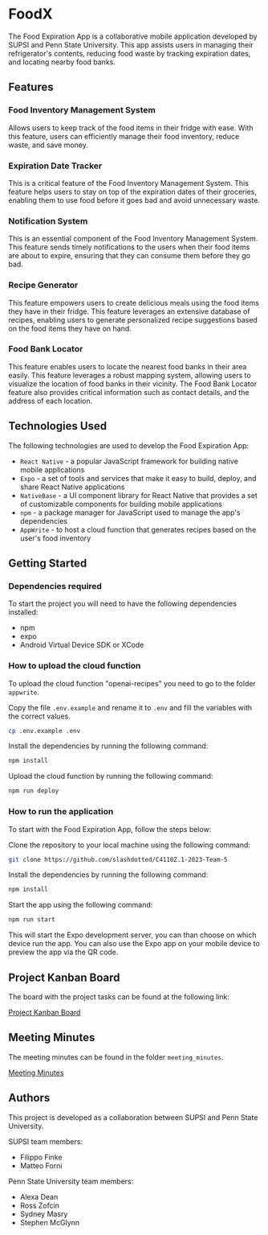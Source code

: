 # FoodX

The Food Expiration App is a collaborative mobile application developed by SUPSI and Penn State University. This app assists users in managing their refrigerator's contents, reducing food waste by tracking expiration dates, and locating nearby food banks.

## Features

### Food Inventory Management System

Allows users to keep track of the food items in their fridge with ease. With this feature, users can efficiently manage their food inventory, reduce waste, and save money.

### Expiration Date Tracker

This is a critical feature of the Food Inventory Management System. This feature helps users to stay on top of the expiration dates of their groceries, enabling them to use food before it goes bad and avoid unnecessary waste.

### Notification System

This is an essential component of the Food Inventory Management System. This feature sends timely notifications to the users when their food items are about to expire, ensuring that they can consume them before they go bad.

### Recipe Generator

This feature empowers users to create delicious meals using the food items they have in their fridge. This feature leverages an extensive database of recipes, enabling users to generate personalized recipe suggestions based on the food items they have on hand.

### Food Bank Locator

This feature enables users to locate the nearest food banks in their area easily. This feature leverages a robust mapping system, allowing users to visualize the location of food banks in their vicinity. The Food Bank Locator feature also provides critical information such as contact details, and the address of each location.

## Technologies Used

The following technologies are used to develop the Food Expiration App:

- `React Native` - a popular JavaScript framework for building native mobile applications
- `Expo` - a set of tools and services that make it easy to build, deploy, and share React Native applications
- `NativeBase` - a UI component library for React Native that provides a set of customizable components for building mobile applications
- `npm` - a package manager for JavaScript used to manage the app's dependencies
- `AppWrite` - to host a cloud function that generates recipes based on the user's food inventory

## Getting Started

### Dependencies required

To start the project you will need to have the following dependencies installed:

- npm
- expo
- Android Virtual Device SDK or XCode

### How to upload the cloud function

To upload the cloud function "openai-recipes" you need to go to the folder `appwrite`.

Copy the file `.env.example` and rename it to `.env` and fill the variables with the correct values.

```bash
cp .env.example .env
```

Install the dependencies by running the following command:

```bash
npm install
```

Upload the cloud function by running the following command:

```bash
npm run deploy
```

### How to run the application

To start with the Food Expiration App, follow the steps below:

Clone the repository to your local machine using the following command:

```bash
git clone https://github.com/slashdotted/C4110Z.1-2023-Team-5
```

Install the dependencies by running the following command:

```bash
npm install
```

Start the app using the following command:

```bash
npm run start
```

This will start the Expo development server, you can than choose on which device run the app. You can also use the Expo app on your mobile device to preview the app via the QR code.

## Project Kanban Board

The board with the project tasks can be found at the following link:

[Project Kanban Board](https://github.com/users/slashdotted/projects/8/views/1)

## Meeting Minutes

The meeting minutes can be found in the folder `meeting_minutes`.

[Meeting Minutes](/meeting_minutes)

## Authors

This project is developed as a collaboration between SUPSI and Penn State University.

SUPSI team members:

- Filippo Finke
- Matteo Forni

Penn State University team members:

- Alexa Dean
- Ross Zofcin
- Sydney Masry
- Stephen McGlynn
